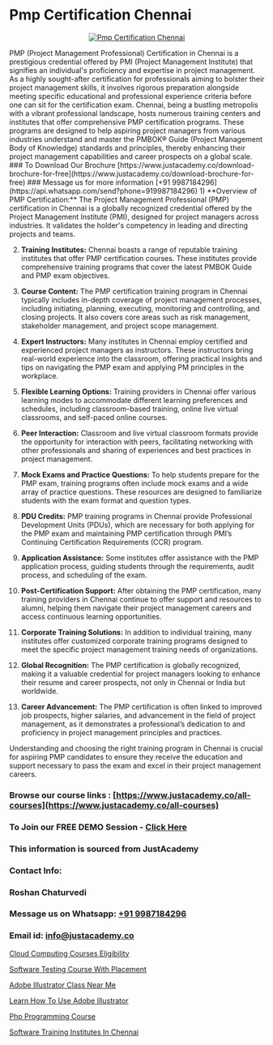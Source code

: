 # Pmp Certification Chennai

<p align="center">
  <a href="https://justacademy.co/course-detail/pmp-certification-training">
    <img src="https://justacademy.co/storage2/course_image/1709713463_course_image.webp" alt="Pmp Certification Chennai">
  </a>
</p>
PMP (Project Management Professional) Certification in Chennai is a prestigious credential offered by PMI (Project Management Institute) that signifies an individual's proficiency and expertise in project management. As a highly sought-after certification for professionals aiming to bolster their project management skills, it involves rigorous preparation alongside meeting specific educational and professional experience criteria before one can sit for the certification exam. Chennai, being a bustling metropolis with a vibrant professional landscape, hosts numerous training centers and institutes that offer comprehensive PMP certification programs. These programs are designed to help aspiring project managers from various industries understand and master the PMBOK® Guide (Project Management Body of Knowledge) standards and principles, thereby enhancing their project management capabilities and career prospects on a global scale.
### To Download Our Brochure [https://www.justacademy.co/download-brochure-for-free](https://www.justacademy.co/download-brochure-for-free)
### Message us for more information [+91 9987184296](https://api.whatsapp.com/send?phone=919987184296)
1) **Overview of PMP Certification:** The Project Management Professional (PMP) certification in Chennai is a globally recognized credential offered by the Project Management Institute (PMI), designed for project managers across industries. It validates the holder's competency in leading and directing projects and teams.

2) **Training Institutes:** Chennai boasts a range of reputable training institutes that offer PMP certification courses. These institutes provide comprehensive training programs that cover the latest PMBOK Guide and PMP exam objectives.

3) **Course Content:** The PMP certification training program in Chennai typically includes in-depth coverage of project management processes, including initiating, planning, executing, monitoring and controlling, and closing projects. It also covers core areas such as risk management, stakeholder management, and project scope management.

4) **Expert Instructors:** Many institutes in Chennai employ certified and experienced project managers as instructors. These instructors bring real-world experience into the classroom, offering practical insights and tips on navigating the PMP exam and applying PM principles in the workplace.

5) **Flexible Learning Options:** Training providers in Chennai offer various learning modes to accommodate different learning preferences and schedules, including classroom-based training, online live virtual classrooms, and self-paced online courses.

6) **Peer Interaction:** Classroom and live virtual classroom formats provide the opportunity for interaction with peers, facilitating networking with other professionals and sharing of experiences and best practices in project management.

7) **Mock Exams and Practice Questions:** To help students prepare for the PMP exam, training programs often include mock exams and a wide array of practice questions. These resources are designed to familiarize students with the exam format and question types.

8) **PDU Credits:** PMP training programs in Chennai provide Professional Development Units (PDUs), which are necessary for both applying for the PMP exam and maintaining PMP certification through PMI’s Continuing Certification Requirements (CCR) program.

9) **Application Assistance:** Some institutes offer assistance with the PMP application process, guiding students through the requirements, audit process, and scheduling of the exam.

10) **Post-Certification Support:** After obtaining the PMP certification, many training providers in Chennai continue to offer support and resources to alumni, helping them navigate their project management careers and access continuous learning opportunities.

11) **Corporate Training Solutions:** In addition to individual training, many institutes offer customized corporate training programs designed to meet the specific project management training needs of organizations.

12) **Global Recognition:** The PMP certification is globally recognized, making it a valuable credential for project managers looking to enhance their resume and career prospects, not only in Chennai or India but worldwide.

13) **Career Advancement:** The PMP certification is often linked to improved job prospects, higher salaries, and advancement in the field of project management, as it demonstrates a professional’s dedication to and proficiency in project management principles and practices.

Understanding and choosing the right training program in Chennai is crucial for aspiring PMP candidates to ensure they receive the education and support necessary to pass the exam and excel in their project management careers.

### Browse our course links : [https://www.justacademy.co/all-courses](https://www.justacademy.co/all-courses) 
### To Join our FREE DEMO Session - [Click Here](https://www.justacademy.co/register-for-course-demo)


### This information is sourced from JustAcademy
### Contact Info:
### Roshan Chaturvedi
### Message us on Whatsapp: [+91 9987184296](https://api.whatsapp.com/send?phone=919987184296)
### Email id: [info@justacademy.co](mailto:info@justacademy.co)
                
[Cloud Computing Courses Eligibility](https://www.linkedin.com/pulse/cloud-computing-course-description-justacademy-beangaluru-9kvxc?trackingId=4mrmhPCxaIOvTP%2FdLezrNw%3D%3D&lipi=urn%3Ali%3Apage%3Ad_flagship3_company_admin%3B2qwrzgiWQzeuI91QF0QA9w%3D%3D)

[Software Testing Course With Placement](https://www.linkedin.com/pulse/software-testing-course-placement-justacademy-thane-ng79c?trackingId=AI1cYNHsHPBJwzC61gDZ7A%3D%3D&lipi=urn%3Ali%3Apage%3Ad_flagship3_company_admin%3BWw%2F%2F%2Fw1%2FSRCju0LBZ%2BbokA%3D%3D)

[Adobe Illustrator Class Near Me](https://medium.com/@abhidnya.1068/adobe-illustrator-class-near-me-5082b5758e79)

[Learn How To Use Adobe Illustrator](https://medium.com/@akanshapatil/learn-how-to-use-adobe-illustrator-09767179c2b3)

[Php Programming Course](https://justacademyin.github.io/justacademy/php-programming-course)

[Software Training Institutes In Chennai](https://justacademyin.github.io/justacademy/software-training-institutes-in-chennai)

